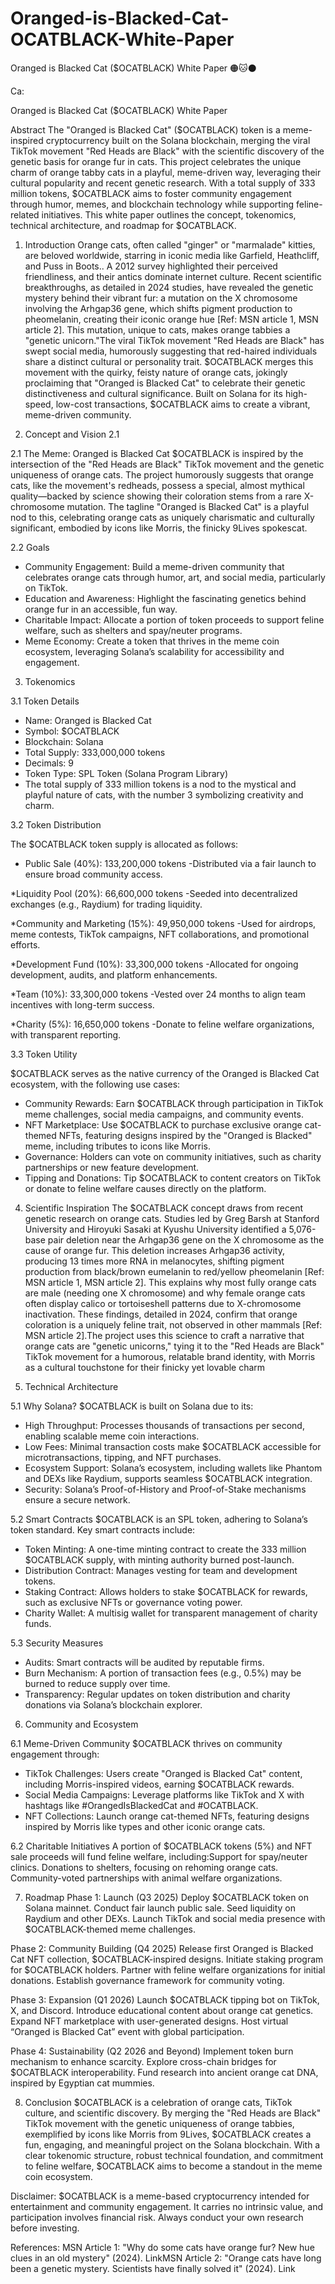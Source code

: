 # Oranged-is-Blacked-Cat-OCATBLACK-White-Paper
Oranged is Blacked Cat ($OCATBLACK) White Paper  🟠🐱⚫️

Ca:

Oranged is Blacked Cat ($OCATBLACK) White Paper

Abstract
The "Oranged is Blacked Cat" ($OCATBLACK) token is a meme-inspired cryptocurrency built on the Solana blockchain, merging the viral TikTok movement "Red Heads are Black" with the scientific discovery of the genetic basis for orange fur in cats. This project celebrates the unique charm of orange tabby cats in a playful, meme-driven way, leveraging their cultural popularity and recent genetic research. With a total supply of 333 million tokens, $OCATBLACK aims to foster community engagement through humor, memes, and blockchain technology while supporting feline-related initiatives. This white paper outlines the concept, tokenomics, technical architecture, and roadmap for $OCATBLACK.

1. Introduction
Orange cats, often called "ginger" or "marmalade" kitties, are beloved worldwide, starring in iconic media like Garfield, Heathcliff, and Puss in Boots.. A 2012 survey highlighted their perceived friendliness, and their antics dominate internet culture. Recent scientific breakthroughs, as detailed in 2024 studies, have revealed the genetic mystery behind their vibrant fur: a mutation on the X chromosome involving the Arhgap36 gene, which shifts pigment production to pheomelanin, creating their iconic orange hue [Ref: MSN article 1, MSN article 2]. This mutation, unique to cats, makes orange tabbies a "genetic unicorn."The viral TikTok movement "Red Heads are Black" has swept social media, humorously suggesting that red-haired individuals share a distinct cultural or personality trait. $OCATBLACK merges this movement with the quirky, feisty nature of orange cats, jokingly proclaiming that "Oranged is Blacked Cat" to celebrate their genetic distinctiveness and cultural significance. Built on Solana for its high-speed, low-cost transactions, $OCATBLACK aims to create a vibrant, meme-driven community.

2. Concept and Vision 2.1
   
2.1 The Meme:
Oranged is Blacked Cat
$OCATBLACK is inspired by the intersection of the "Red Heads are Black" TikTok movement and the genetic uniqueness of orange cats. The project humorously suggests that orange cats, like the movement's redheads, possess a special, almost mythical quality—backed by science showing their coloration stems from a rare X-chromosome mutation. The tagline "Oranged is Blacked Cat" is a playful nod to this, celebrating orange cats as uniquely charismatic and culturally significant, embodied by icons like Morris, the finicky 9Lives spokescat.

2.2 Goals
* Community Engagement: Build a meme-driven community that celebrates orange cats through humor, art, and social media, particularly on TikTok.
* Education and Awareness: Highlight the fascinating genetics behind orange fur in an accessible, fun way.
* Charitable Impact: Allocate a portion of token proceeds to support feline welfare, such as shelters and spay/neuter programs.
* Meme Economy: Create a token that thrives in the meme coin ecosystem, leveraging Solana’s scalability for accessibility and engagement.

3. Tokenomics

3.1 Token Details
* Name: Oranged is Blacked Cat
* Symbol: $OCATBLACK
* Blockchain: Solana
* Total Supply: 333,000,000 tokens
* Decimals: 9
* Token Type: SPL Token (Solana Program Library)
* The total supply of 333 million tokens is a nod to the mystical and playful nature of cats, with the number 3 symbolizing creativity and charm.

3.2 Token Distribution

The $OCATBLACK token supply is allocated as follows:

* Public Sale (40%): 133,200,000 tokens
  -Distributed via a fair launch to ensure broad community access.

*Liquidity Pool (20%): 66,600,000 tokens
-Seeded into decentralized exchanges (e.g., Raydium) for trading liquidity.

*Community and Marketing (15%): 49,950,000 tokens
-Used for airdrops, meme contests, TikTok campaigns, NFT collaborations, and promotional efforts.

*Development Fund (10%): 33,300,000 tokens
-Allocated for ongoing development, audits, and platform enhancements.

*Team (10%): 33,300,000 tokens
-Vested over 24 months to align team incentives with long-term success.

*Charity (5%): 16,650,000 tokens
-Donate to feline welfare organizations, with transparent reporting.

3.3 Token Utility

$OCATBLACK serves as the native currency of the Oranged is Blacked Cat ecosystem, with the following use cases:
* Community Rewards: Earn $OCATBLACK through participation in TikTok meme challenges, social media campaigns, and community events.
* NFT Marketplace: Use $OCATBLACK to purchase exclusive orange cat-themed NFTs, featuring designs inspired by the "Oranged is Blacked" meme, including tributes to icons like Morris.
* Governance: Holders can vote on community initiatives, such as charity partnerships or new feature development.
* Tipping and Donations: Tip $OCATBLACK to content creators on TikTok or donate to feline welfare causes directly on the platform.

4. Scientific Inspiration
The $OCATBLACK concept draws from recent genetic research on orange cats. Studies led by Greg Barsh at Stanford University and Hiroyuki Sasaki at Kyushu University identified a 5,076-base pair deletion near the Arhgap36 gene on the X chromosome as the cause of orange fur. This deletion increases Arhgap36 activity, producing 13 times more RNA in melanocytes, shifting pigment production from black/brown eumelanin to red/yellow pheomelanin [Ref: MSN article 1, MSN article 2]. This explains why most fully orange cats are male (needing one X chromosome) and why female orange cats often display calico or tortoiseshell patterns due to X-chromosome inactivation. These findings, detailed in 2024, confirm that orange coloration is a uniquely feline trait, not observed in other mammals [Ref: MSN article 2].The project uses this science to craft a narrative that orange cats are "genetic unicorns," tying it to the "Red Heads are Black" TikTok movement for a humorous, relatable brand identity, with Morris as a cultural touchstone for their finicky yet lovable charm

5. Technical Architecture

5.1 Why Solana?
$OCATBLACK is built on Solana due to its:
* High Throughput: Processes thousands of transactions per second, enabling scalable meme coin interactions.
* Low Fees: Minimal transaction costs make $OCATBLACK accessible for microtransactions, tipping, and NFT purchases.
* Ecosystem Support: Solana’s ecosystem, including wallets like Phantom and DEXs like Raydium, supports seamless $OCATBLACK integration.
* Security: Solana’s Proof-of-History and Proof-of-Stake mechanisms ensure a secure network.

5.2 Smart Contracts
$OCATBLACK is an SPL token, adhering to Solana’s token standard. Key smart contracts include:
* Token Minting: A one-time minting contract to create the 333 million $OCATBLACK supply, with minting authority burned post-launch.
* Distribution Contract: Manages vesting for team and development tokens.
* Staking Contract: Allows holders to stake $OCATBLACK for rewards, such as exclusive NFTs or governance voting power.
* Charity Wallet: A multisig wallet for transparent management of charity funds.

5.3 Security Measures
* Audits: Smart contracts will be audited by reputable firms.
* Burn Mechanism: A portion of transaction fees (e.g., 0.5%) may be burned to reduce supply over time.
* Transparency: Regular updates on token distribution and charity donations via Solana’s blockchain explorer.

6. Community and Ecosystem

6.1 Meme-Driven Community
$OCATBLACK thrives on community engagement through:
* TikTok Challenges: Users create "Oranged is Blacked Cat" content, including Morris-inspired videos, earning $OCATBLACK rewards.
* Social Media Campaigns: Leverage platforms like TikTok and X with hashtags like #OrangedIsBlackedCat and #OCATBLACK.
* NFT Collections: Launch orange cat-themed NFTs, featuring designs inspired by Morris like types and other iconic orange cats.

6.2 Charitable Initiatives
A portion of $OCATBLACK tokens (5%) and NFT sale proceeds will fund feline welfare, including:Support for spay/neuter clinics.
Donations to shelters, focusing on rehoming orange cats.
Community-voted partnerships with animal welfare organizations.

7. Roadmap
Phase 1: Launch (Q3 2025)
Deploy $OCATBLACK token on Solana mainnet.
Conduct fair launch public sale.
Seed liquidity on Raydium and other DEXs.
Launch TikTok and social media presence with $OCATBLACK-themed meme challenges.

Phase 2: Community Building (Q4 2025)
Release first Oranged is Blacked Cat NFT collection, $OCATBLACK-inspired designs.
Initiate staking program for $OCATBLACK holders.
Partner with feline welfare organizations for initial donations.
Establish governance framework for community voting.

Phase 3: Expansion (Q1 2026)
Launch $OCATBLACK tipping bot on TikTok, X, and Discord.
Introduce educational content about orange cat genetics.
Expand NFT marketplace with user-generated designs.
Host virtual “Oranged is Blacked Cat” event with global participation.

Phase 4: Sustainability (Q2 2026 and Beyond)
Implement token burn mechanism to enhance scarcity.
Explore cross-chain bridges for $OCATBLACK interoperability.
Fund research into ancient orange cat DNA, inspired by Egyptian cat mummies.

8. Conclusion
$OCATBLACK is a celebration of orange cats, TikTok culture, and scientific discovery. By merging the "Red Heads are Black" TikTok movement with the genetic uniqueness of orange tabbies, exemplified by icons like Morris from 9Lives, $OCATBLACK creates a fun, engaging, and meaningful project on the Solana blockchain. With a clear tokenomic structure, robust technical foundation, and commitment to feline welfare, $OCATBLACK aims to become a standout in the meme coin ecosystem.

Disclaimer: $OCATBLACK is a meme-based cryptocurrency intended for entertainment and community engagement. It carries no intrinsic value, and participation involves financial risk. Always conduct your own research before investing.

References:
MSN Article 1: "Why do some cats have orange fur? New hue clues in an old mystery" (2024). LinkMSN
Article 2: "Orange cats have long been a genetic mystery. Scientists have finally solved it" (2024). Link








